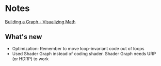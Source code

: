# Notes

[Building a Graph - Visualizing Math](https://catlikecoding.com/unity/tutorials/basics/building-a-graph/)

## What's new
- Optimization: Remember to move loop-invariant code out of loops
- Used Shader Graph instead of coding shader. Shader Graph needs URP (or HDRP) to work
